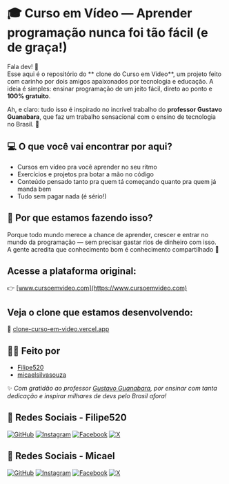 # 🎓 Curso em Vídeo — Aprender programação nunca foi tão fácil (e de graça!)

Fala dev! 👋  
Esse aqui é o repositório do ** clone do Curso em Vídeo**, um projeto feito com carinho por dois amigos apaixonados por tecnologia e educação. A ideia é simples: ensinar programação de um jeito fácil, direto ao ponto e **100% gratuito**.

Ah, e claro: tudo isso é inspirado no incrível trabalho do **professor Gustavo Guanabara**, que faz um trabalho sensacional com o ensino de tecnologia no Brasil. 👏

## 💻 O que você vai encontrar por aqui?

- Cursos em vídeo pra você aprender no seu ritmo  
- Exercícios e projetos pra botar a mão no código  
- Conteúdo pensado tanto pra quem tá começando quanto pra quem já manda bem  
- Tudo sem pagar nada (é sério!)

## 🚀 Por que estamos fazendo isso?

Porque todo mundo merece a chance de aprender, crescer e entrar no mundo da programação — sem precisar gastar rios de dinheiro com isso.  
A gente acredita que conhecimento bom é conhecimento compartilhado 💙

## Acesse a plataforma original:

👉 [www.cursoemvideo.com](https://www.cursoemvideo.com)

## Veja o clone que estamos desenvolvendo:

🔗 [clone-curso-em-video.vercel.app](https://clone-curso-em-video.vercel.app)

## 👨‍💻 Feito por

- [Filipe520](https://github.com/Filipe520)  
- [micaelsilvasouza](https://github.com/mic)

✨ *Com gratidão ao professor [Gustavo Guanabara](https://github.com/guanabara), por ensinar com tanta dedicação e inspirar milhares de devs pelo Brasil afora!*

## 🤖 Redes Sociais - Filipe520

[![GitHub](https://img.shields.io/badge/GitHub-%2312100E.svg?style=for-the-badge&logo=github&logoColor=white)](https://github.com/Filipe520)
[![Instagram](https://img.shields.io/badge/Instagram-%23E4405F.svg?style=for-the-badge&logo=instagram&logoColor=white)]([https://www.instagram.com/seuusuario](https://www.instagram.com/filipealves520/))
[![Facebook](https://img.shields.io/badge/Facebook-%231877F2.svg?style=for-the-badge&logo=facebook&logoColor=white)]([https://www.facebook.com/seuusuario](https://www.facebook.com/FilipeA520/))
[![X](https://img.shields.io/badge/X-%231DA1F2.svg?style=for-the-badge&logo=x&logoColor=white)]([https://x.com/seuusuario](https://x.com/FilipeAlve89789))

## 🤖 Redes Sociais - Micael

[![GitHub](https://img.shields.io/badge/GitHub-%2312100E.svg?style=for-the-badge&logo=github&logoColor=white)](https://github.com/Filipe520)
[![Instagram](https://img.shields.io/badge/Instagram-%23E4405F.svg?style=for-the-badge&logo=instagram&logoColor=white)](https://www.instagram.com/seuusuario)
[![Facebook](https://img.shields.io/badge/Facebook-%231877F2.svg?style=for-the-badge&logo=facebook&logoColor=white)](https://www.facebook.com/seuusuario)
[![X](https://img.shields.io/badge/X-%231DA1F2.svg?style=for-the-badge&logo=x&logoColor=white)](https://x.com/seuusuario)

